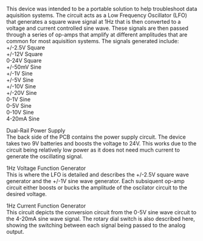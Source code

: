 This device was intended to be a portable solution to help troubleshoot data aquisition systems.
The circuit acts as a Low Frequency Oscillator (LFO) that generates a square wave signal at 1Hz that is then converted to a voltage and current controlled sine wave. 
These signals are then passed through a series of op-amps that amplify at different amplitudes that are common for most aquisition systems.
The signals generated include:  
  +/-2.5V Square  
  +/-12V Square  
  0-24V Square  
  +/-50mV Sine   
  +/-1V Sine  
  +/-5V Sine  
  +/-10V Sine  
  +/-20V Sine  
  0-1V Sine  
  0-5V Sine  
  0-10V Sine  
  4-20mA Sine

Dual-Rail Power Supply  
  The back side of the PCB contains the power supply circuit. The device takes two 9V batteries and boosts the voltage to 24V. 
  This works due to the circuit being relatively low power as it does not need much current to generate the oscillating signal.

1Hz Voltage Function Generator  
  This is where the LFO is detailed and describes the +/-2.5V square wave generator and the +/-1V sine wave generator.
  Each subsiquent op-amp circuit either boosts or bucks the amplitude of the oscilator circuit to the desired voltage.

1Hz Current Function Generator  
  This circuit depicts the conversion circuit from the 0-5V sine wave circuit to the 4-20mA sine wave signal.
  The rotary dial switch is also described here, showing the switching between each signal being passed to the analog output.
